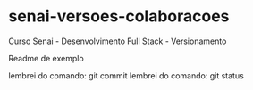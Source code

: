 # senai-versoes-colaboracoes
Curso Senai - Desenvolvimento Full Stack - Versionamento

Readme de exemplo

lembrei do comando: git commit
lembrei do comando: git status
